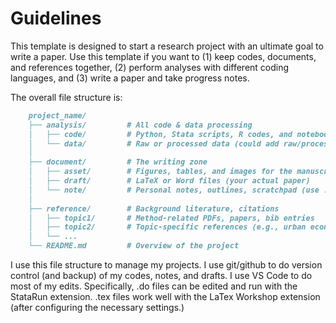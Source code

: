 # Guidelines
This template is designed to start a research project with an ultimate goal to write a paper.
Use this template if you want to (1) keep codes, documents, and references together, (2) perform analyses with different coding languages, and (3) write a paper and take progress notes.

The overall file structure is:

```markdown
    project_name/
    ├── analysis/         # All code & data processing
    │   ├── code/         # Python, Stata scripts, R codes, and notebooks
    │   └── data/         # Raw or processed data (could add raw/processed split)
    │
    ├── document/         # The writing zone
    │   ├── asset/        # Figures, tables, and images for the manuscript
    │   ├── draft/        # LaTeX or Word files (your actual paper)
    │   └── note/         # Personal notes, outlines, scratchpad (use .md to take notes)
    │
    ├── reference/        # Background literature, citations
    │   ├── topic1/       # Method-related PDFs, papers, bib entries
    │   ├── topic2/       # Topic-specific references (e.g., urban econ)
    │   └── ...           
    └── README.md         # Overview of the project
```

I use this file structure to manage my projects.
I use git/github to do version control (and backup) of my codes, notes, and drafts.
I use VS Code to do most of my edits.
Specifically, .do files can be edited and run with the StataRun extension.
.tex files work well with the LaTex Workshop extension (after configuring the necessary settings.)